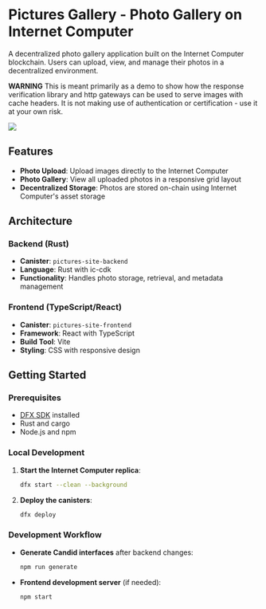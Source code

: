 # Pictures Gallery - Photo Gallery on Internet Computer

A decentralized photo gallery application built on the Internet Computer blockchain. Users can upload, view, and manage their photos in a decentralized environment.

**WARNING** This is meant primarily as a demo to show how the response verification library and http gateways can be used to serve images with cache headers. It is not making use of authentication or certification - use it at your own risk.

[![](https://icp.ninja/assets/open.svg)](https://icp.ninja/i?url=https://github.com/examples/rust/pictures-gallery)


## Features

- **Photo Upload**: Upload images directly to the Internet Computer
- **Photo Gallery**: View all uploaded photos in a responsive grid layout
- **Decentralized Storage**: Photos are stored on-chain using Internet Computer's asset storage

## Architecture

### Backend (Rust)

- **Canister**: `pictures-site-backend`
- **Language**: Rust with ic-cdk
- **Functionality**: Handles photo storage, retrieval, and metadata management

### Frontend (TypeScript/React)

- **Canister**: `pictures-site-frontend`
- **Framework**: React with TypeScript
- **Build Tool**: Vite
- **Styling**: CSS with responsive design

## Getting Started

### Prerequisites

- [DFX SDK](https://internetcomputer.org/docs/building-apps/getting-started/install) installed
- Rust and cargo
- Node.js and npm

### Local Development

1. **Start the Internet Computer replica**:

   ```bash
   dfx start --clean --background
   ```

2. **Deploy the canisters**:

   ```bash
   dfx deploy
   ```

### Development Workflow

- **Generate Candid interfaces** after backend changes:

  ```bash
  npm run generate
  ```

- **Frontend development server** (if needed):
  ```bash
  npm start
  ```

